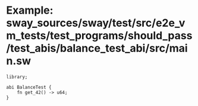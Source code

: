# Example: sway_sources/sway/test/src/e2e_vm_tests/test_programs/should_pass/test_abis/balance_test_abi/src/main.sw

```sway
library;

abi BalanceTest {
    fn get_42() -> u64;
}

```
